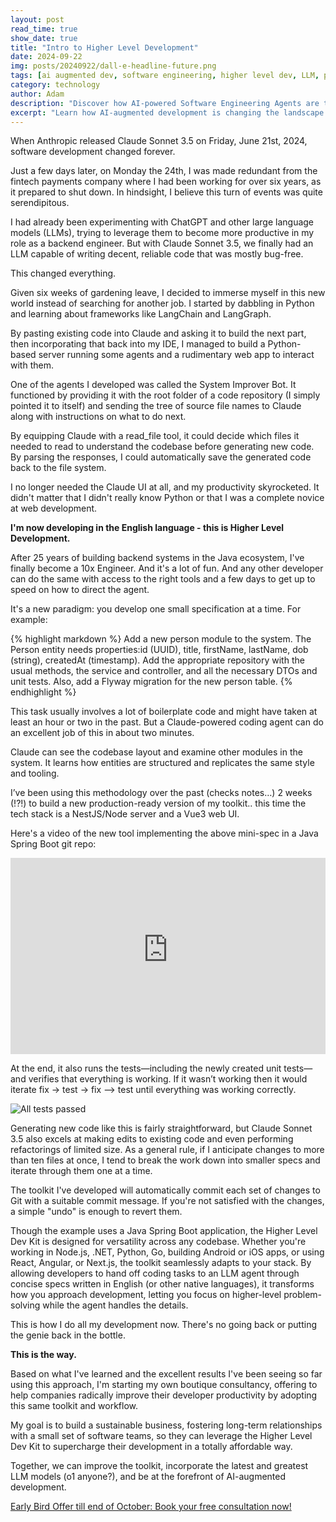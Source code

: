 ```yaml
---
layout: post
read_time: true
show_date: true
title: "Intro to Higher Level Development"
date: 2024-09-22
img: posts/20240922/dall-e-headline-future.png
tags: [ai augmented dev, software engineering, higher level dev, LLM, productivity, coding]
category: technology
author: Adam
description: "Discover how AI-powered Software Engineering Agents are transforming software development, allowing developers to code primarily through natural language."
excerpt: "Learn how AI-augmented development is changing the landscape of software engineering, making it possible to develop at a higher level using natural language instructions."
---
```

When Anthropic released Claude Sonnet 3.5 on Friday, June 21st, 2024, software development changed forever.

Just a few days later, on Monday the 24th, I was made redundant from the fintech payments company where I had been working for over six years, as it prepared to shut down. In hindsight, I believe this turn of events was quite serendipitous.

I had already been experimenting with ChatGPT and other large language models (LLMs), trying to leverage them to become more productive in my role as a backend engineer. 
But with Claude Sonnet 3.5, we finally had an LLM capable of writing decent, reliable code that was mostly bug-free. 

This changed everything.

Given six weeks of gardening leave, I decided to immerse myself in this new world instead of searching for another job. 
I started by dabbling in Python and learning about frameworks like LangChain and LangGraph. 

By pasting existing code into Claude and asking it to build the next part, then incorporating that back into my IDE, I managed to build a Python-based server running some agents and a rudimentary web app to interact with them.

One of the agents I developed was called the System Improver Bot. It functioned by providing it with the root folder of a code 
repository (I simply pointed it to itself) and sending the tree of source file names to Claude along with instructions on what 
to do next. 

By equipping Claude with a read_file tool, it could decide which files it needed to read to understand the codebase before generating new code. By parsing the responses, I could automatically save the generated code back to the file system. 

I no longer needed the Claude UI at all, and my productivity skyrocketed. It didn't matter that I didn't really know Python or that I was a complete novice at web development. 

<b>I'm now developing in the English language - this is Higher Level Development.</b>

After 25 years of building backend systems in the Java ecosystem, I've finally become a 10x Engineer. And it's a lot of fun. And any other developer can do the same with access to the right tools and a few days to get up to speed on how to direct the agent.

It's a new paradigm: you develop one small specification at a time.
For example:

{% highlight markdown %}
Add a new person module to the system. 
The Person entity needs properties:id (UUID), title, firstName, 
lastName, dob (string), createdAt (timestamp). 
Add the appropriate repository with the usual methods, 
the service and controller, and all the necessary DTOs and unit tests. 
Also, add a Flyway migration for the new person table.
{% endhighlight %}

This task usually involves a lot of boilerplate code and might have taken at least an hour or two in the past. But a Claude-powered coding agent can do an excellent job of this in about two minutes. 

Claude can see the codebase layout and examine other modules in the system. It learns how entities are structured and replicates the same style and tooling.

I’ve been using this methodology over the past (checks notes…) 2 weeks (!?!) to build a new production-ready version of my toolkit.. this time the tech stack is a NestJS/Node server and a Vue3 web UI.

Here's a video of the new tool implementing the above mini-spec in a Java Spring Boot git repo:

<div class="video-container" style="position: relative; padding-bottom: 56.25%; padding-top: 30px; height: 0; overflow: hidden;">
  <iframe 
    style="position: absolute; top: 0; left: 0; width: 100%; height: 100%;" 
    src="https://higherleveldev.s3.eu-west-1.amazonaws.com/HLDKAddPersonModule-opt.mp4" 
    title="Video player" 
    frameborder="0" 
    allow="accelerometer; clipboard-write; encrypted-media; gyroscope; picture-in-picture; web-share" 
    referrerpolicy="strict-origin-when-cross-origin" 
    allowfullscreen>
  </iframe>
</div>

At the end, it also runs the tests—including the newly created unit tests—and verifies that everything is working. If it wasn’t working then it would iterate fix -> test -> fix --> test until everything was working correctly.

<img src="{{ site.url }}/assets/img/posts/20240922/tests-passed.png" alt="All tests passed">

Generating new code like this is fairly straightforward, but Claude Sonnet 3.5 also excels at making edits to existing code and even performing refactorings of limited size. As a general rule, if I anticipate changes to more than ten files at once, I tend to break the work down into smaller specs and iterate through them one at a time.

The toolkit I've developed will automatically commit each set of changes to Git with a suitable commit message. If you're not satisfied with the changes, a simple "undo" is enough to revert them.

Though the example uses a Java Spring Boot application, the Higher Level Dev Kit is designed for versatility across any codebase. Whether you're working in Node.js, .NET, Python, Go, building Android or iOS apps, or using React, Angular, or Next.js, the toolkit seamlessly adapts to your stack. By allowing developers to hand off coding tasks to an LLM agent through concise specs written in English (or other native languages), it transforms how you approach development, letting you focus on higher-level problem-solving while the agent handles the details.

This is how I do all my development now. There's no going back or putting the genie back in the bottle.

<b>This is the way.</b>

Based on what I've learned and the excellent results I've been seeing so far using this approach, I'm starting my own boutique consultancy, offering to help companies radically improve their developer productivity by adopting this same toolkit and workflow.

My goal is to build a sustainable business, fostering long-term relationships with a small set of software teams, so they can leverage the Higher Level Dev Kit to supercharge their development in a totally affordable way.

Together, we can improve the toolkit, incorporate the latest and greatest LLM models (o1 anyone?), and be at the forefront of AI-augmented development.

<a href="https://www.higherleveldev.com/dyp-offer?utm_source=blog&utm_medium=linkedin&utm_campaign=intro-to-hld" target="_blank">Early Bird Offer till end of October: Book your free consultation now!</a>